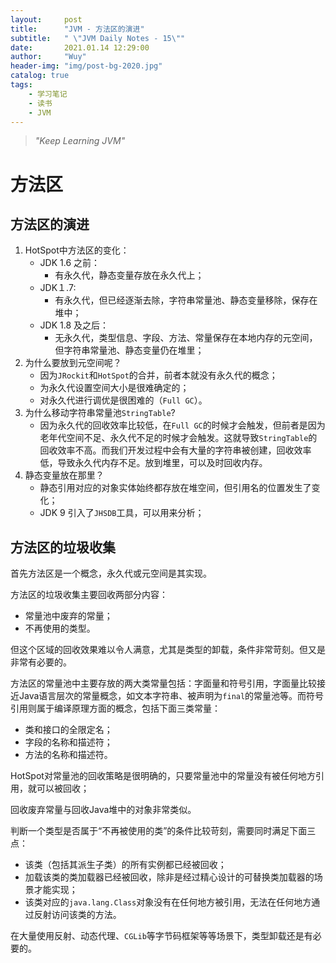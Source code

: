 ```yaml
---
layout:     post
title:      "JVM - 方法区的演进"
subtitle:   " \"JVM Daily Notes - 15\""
date:       2021.01.14 12:29:00
author:     "Wuy"
header-img: "img/post-bg-2020.jpg"
catalog: true
tags:
    - 学习笔记
    - 读书
    - JVM
---
```


> *"Keep Learning JVM"*

# 方法区

## 方法区的演进

1. HotSpot中方法区的变化：
   - JDK 1.6 之前：
     - 有永久代，静态变量存放在永久代上；
   - JDK１.7:
     - 有永久代，但已经逐渐去除，字符串常量池、静态变量移除，保存在堆中；
   - JDK 1.8 及之后：
     - 无永久代，类型信息、字段、方法、常量保存在本地内存的元空间，但字符串常量池、静态变量仍在堆里；
2. 为什么要放到元空间呢？
   - 因为`JRockit`和`HotSpot`的合并，前者本就没有永久代的概念；
   - 为永久代设置空间大小是很难确定的；
   - 对永久代进行调优是很困难的（`Full GC`）。
3. 为什么移动字符串常量池`StringTable`?
   - 因为永久代的回收效率比较低，在`Full GC`的时候才会触发，但前者是因为老年代空间不足、永久代不足的时候才会触发。这就导致`StringTable`的回收效率不高。而我们开发过程中会有大量的字符串被创建，回收效率低，导致永久代内存不足。放到堆里，可以及时回收内存。
4. 静态变量放在那里？
   - 静态引用对应的对象实体始终都存放在堆空间，但引用名的位置发生了变化；
   - JDK 9 引入了`JHSDB`工具，可以用来分析；

## 方法区的垃圾收集

首先方法区是一个概念，永久代或元空间是其实现。

方法区的垃圾收集主要回收两部分内容：

- 常量池中废弃的常量；
- 不再使用的类型。

但这个区域的回收效果难以令人满意，尤其是类型的卸载，条件非常苛刻。但又是非常有必要的。

方法区的常量池中主要存放的两大类常量包括：字面量和符号引用，字面量比较接近Java语言层次的常量概念，如文本字符串、被声明为`final`的常量池等。而符号引用则属于编译原理方面的概念，包括下面三类常量：

- 类和接口的全限定名；
- 字段的名称和描述符；
- 方法的名称和描述符。

HotSpot对常量池的回收策略是很明确的，只要常量池中的常量没有被任何地方引用，就可以被回收；

回收废弃常量与回收Java堆中的对象非常类似。

判断一个类型是否属于“不再被使用的类”的条件比较苛刻，需要同时满足下面三点：

- 该类（包括其派生子类）的所有实例都已经被回收；
- 加载该类的类加载器已经被回收，除非是经过精心设计的可替换类加载器的场景才能实现；
- 该类对应的`java.lang.Class`对象没有在任何地方被引用，无法在任何地方通过反射访问该类的方法。

在大量使用反射、动态代理、`CGLib`等字节码框架等等场景下，类型卸载还是有必要的。



































